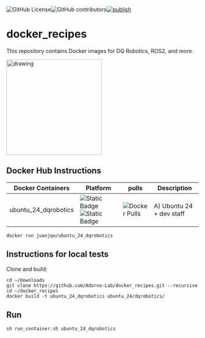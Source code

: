 ![GitHub License](https://img.shields.io/github/license/Adorno-Lab/docker_images)![GitHub contributors](https://img.shields.io/github/contributors/Adorno-Lab/docker_recipes)[![publish](https://github.com/Adorno-Lab/docker_recipes/actions/workflows/docker-image.yml/badge.svg)](https://github.com/Adorno-Lab/docker_recipes/actions/workflows/docker-image.yml)


# docker_recipes

This repository contains Docker images for DQ Robotics, ROS2, and more.

<img src="https://github.com/user-attachments/assets/b98f225f-1aba-4ebf-bb5a-cfbd056b9113" alt="drawing" width="250"/>

## Docker Hub Instructions

|Docker Containers | Platform | pulls | Description |
|----------------- |-------|--------|--------|
|ubuntu_24_dqrobotics| ![Static Badge](https://img.shields.io/badge/linux-amd64-orange)![Static Badge](https://img.shields.io/badge/arm64-blue)|![Docker Pulls](https://img.shields.io/docker/pulls/juanjqo/ubuntu_24_dqrobotics)| A) Ubuntu 24 + dev staff|

```shell
docker run juanjqo/ubuntu_24_dqrobotics
```

## Instructions for local tests

Clone and build:

```shell
cd ~/Downloads
git clone https://github.com/Adorno-Lab/docker_recipes.git --recursive
cd ~/docker_recipes
docker build -t ubuntu_24_dqrobotics ubuntu_24/dqrobotics/
```

## Run

```shell
sh run_container.sh ubuntu_24_dqrobotics
```
